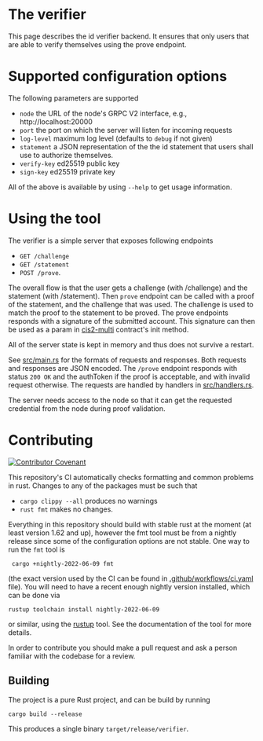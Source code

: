 # The verifier

This page describes the id verifier backend. It ensures that only users that are able to verify themselves using the prove endpoint.

# Supported configuration options

The following parameters are supported
- `node` the URL of the node's GRPC V2 interface, e.g., http://localhost:20000
- `port` the port on which the server will listen for incoming requests
- `log-level` maximum log level (defaults to `debug` if not given)
- `statement` a JSON representation of the the id statement that users shall use to authorize themselves.
- `verify-key` ed25519 public key
- `sign-key` ed25519 private key

All of the above is available by using `--help` to get usage information.

# Using the tool

The verifier is a simple server that exposes following endpoints 
 - `GET /challenge`
 - `GET /statement`
 - `POST /prove`.

The overall flow is that the user gets a challenge (with /challenge) and the statement  (with /statement).
Then `prove` endpoint can be called with a proof of the statement, and the challenge that was used.
The challenge is used to match the proof to the statement to be proved. The prove endpoints responds with a signature of the submitted account.
This signature can then be used as a param in [cis2-multi](../../cis2-multi/) contract's init method.

All of the server state is kept in memory and thus does not survive a restart.

See [src/main.rs](./src/main.rs) for the formats of requests and responses. Both
requests and responses are JSON encoded. The `/prove` endpoint responds with
status `200 OK` and the authToken if the proof is acceptable, and with invalid request otherwise.
The requests are handled by handlers in [src/handlers.rs](./src/handlers.rs). 

The server needs access to the node so that it can get the requested credential
from the node during proof validation.

# Contributing

[![Contributor Covenant](https://img.shields.io/badge/Contributor%20Covenant-2.0-4baaaa.svg)](https://github.com/Concordium/.github/blob/main/.github/CODE_OF_CONDUCT.md)

This repository's CI automatically checks formatting and common problems in rust.
Changes to any of the packages must be such that
- ```cargo clippy --all``` produces no warnings
- ```rust fmt``` makes no changes.

Everything in this repository should build with stable rust at the moment (at least version 1.62 and up), however the fmt tool must be from a nightly release since some of the configuration options are not stable. One way to run the `fmt` tool is

```shell
 cargo +nightly-2022-06-09 fmt
```
(the exact version used by the CI can be found in [.github/workflows/ci.yaml](https://github.com/Concordium/concordium-misc-tools/blob/main/.github/workflows/ci.yaml) file).
You will need to have a recent enough nightly version installed, which can be done via

```shell
rustup toolchain install nightly-2022-06-09
```
or similar, using the [rustup](https://rustup.rs/) tool. See the documentation of the tool for more details.

In order to contribute you should make a pull request and ask a person familiar with the codebase for a review.

## Building

The project is a pure Rust project, and can be build by running

```shell
cargo build --release
```

This produces a single binary `target/release/verifier`.
